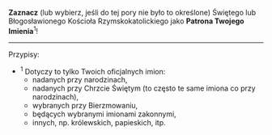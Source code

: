 **Zaznacz** (lub wybierz, jeśli do tej pory nie było to określone) Świętego lub Błogosławionego Kościoła Rzymskokatolickiego jako **Patrona Twojego Imienia**<sup>1</sup>!

---
Przypisy:

- <sup>1</sup> Dotyczy to tylko Twoich oficjalnych imion:
  - nadanych przy narodzinach,
  - nadanych przy Chrzcie Świętym (to często te same imiona co przy narodzinach),
  - wybranych przy Bierzmowaniu,
  - będących wybranymi imionami zakonnymi,
  - innych, np. królewskich, papieskich, itp.
